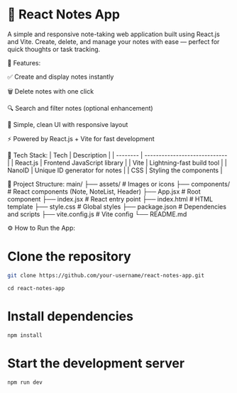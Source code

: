 # 📝 React Notes App
A simple and responsive note-taking web application built using React.js and Vite. Create, delete, and manage your notes with ease — perfect for quick thoughts or task tracking.

🚀 Features:

✅ Create and display notes instantly

🗑️ Delete notes with one click

🔍 Search and filter notes (optional enhancement)

🎨 Simple, clean UI with responsive layout

⚡ Powered by React.js + Vite for fast development

🧠 Tech Stack: 
| Tech     | Description                   |
| -------- | ----------------------------- |
| React.js | Frontend JavaScript library   |
| Vite     | Lightning-fast build tool     |
| NanoID   | Unique ID generator for notes |
| CSS      | Styling the components        |

📂 Project Structure:
main/
├── assets/             # Images or icons
├── components/         # React components (Note, NoteList, Header)
├── App.jsx             # Root component
├── index.jsx           # React entry point
├── index.html          # HTML template
├── style.css           # Global styles
├── package.json        # Dependencies and scripts
├── vite.config.js      # Vite config
└── README.md

⚙️ How to Run the App:

# Clone the repository
```bash
git clone https://github.com/your-username/react-notes-app.git
```
```bas
cd react-notes-app
```
 # Install dependencies
```bas
npm install
```
# Start the development server
```bas
npm run dev
```

